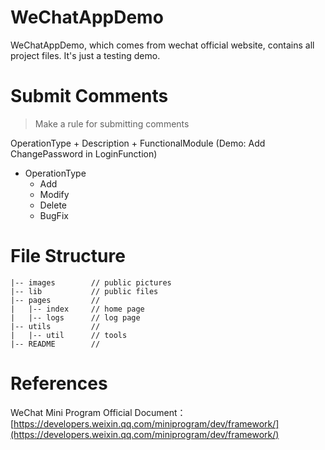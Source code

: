 # WeChatAppDemo

WeChatAppDemo, which comes from wechat official website, contains all project files. It's just a testing demo.

# Submit Comments

> Make a rule for submitting comments

OperationType + Description + FunctionalModule (Demo: Add ChangePassword in LoginFunction)

+ OperationType
    + Add
    + Modify
    + Delete
    + BugFix

# File Structure
```
|-- images        // public pictures
|-- lib           // public files
|-- pages         // 
|   |-- index     // home page
|   |-- logs      // log page
|-- utils         // 
|   |-- util      // tools
|-- README        // 
```
# References

WeChat Mini Program Official Document：[https://developers.weixin.qq.com/miniprogram/dev/framework/](https://developers.weixin.qq.com/miniprogram/dev/framework/)

